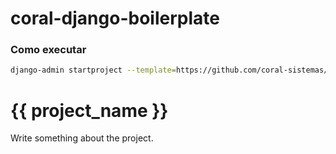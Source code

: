 # coral-django-boilerplate

### Como executar
```sh
django-admin startproject --template=https://github.com/coral-sistemas/coral-django-boilerplate/archive/main.zip --extension=py,yml,toml,md --exclude=__pycache__,.git <project_name> .
```

# {{ project_name }}

Write something about the project.
